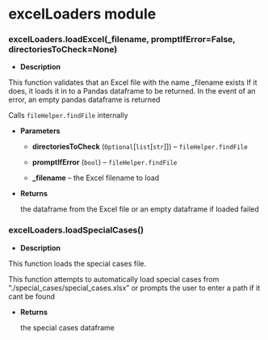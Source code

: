 # excelLoaders module


### excelLoaders.loadExcel(_filename, promptIfError=False, directoriesToCheck=None)

* **Description**


This function validates that an Excel file with the name _filename exists
If it does, it loads it in to a Pandas dataframe to be returned. In the event of an error,
an empty pandas dataframe is returned

Calls `fileHelper.findFile` internally


* **Parameters**
    
    * **directoriesToCheck** (`Optional`[`list`[`str`]]) – `fileHelper.findFile`

    * **promptIfError** (`bool`) – `fileHelper.findFile`

    * **_filename** – the Excel filename to load



* **Returns**

    the dataframe from the Excel file or an empty dataframe if loaded failed



### excelLoaders.loadSpecialCases()

* **Description**


This function loads the special cases file.

This function attempts to automatically load special cases from “./special_cases/special_cases.xlsx” or prompts the
user to enter a path if it cant be found


* **Returns**

    the special cases dataframe
